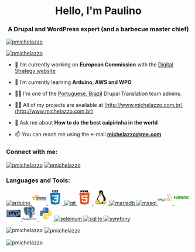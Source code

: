 <h1 align="center">Hello, I'm Paulino</h1>
<h3 align="center">A Drupal and WordPress expert (and a barbecue master chief)</h3>

<p align="left"> <a href="https://github.com/ryo-ma/github-profile-trophy"><img src="https://github-profile-trophy.vercel.app/?username=pmichelazzo" alt="pmichelazzo" /></a> </p>

<p align="left"> <a href="https://twitter.com/pmichelazzo" target="blank"><img src="https://img.shields.io/twitter/follow/pmichelazzo?logo=twitter&style=for-the-badge" alt="pmichelazzo" /></a> </p>

- 🔭 I’m currently working on **European Commission** with the <a href="https://digital-strategy.ec.europa.eu/en">Digital Strategy website</a>
- 🌱 I’m currently learning **Arduino, AWS and WPO**
- 👨‍💻 I'm one of the <a href="https://localize.drupal.org/translate/languages/pt-br">Portuguese, Brazil</a> Drupal Translation team admins.
- 👨‍💻 All of my projects are available at [http://www.michelazzo.com.br](http://www.michelazzo.com.br)

- 💬 Ask me about **How to do the best caipirinha in the world**

- 📫 You can reach me using the e-mail **michelazzo@me.com**

<h3 align="left">Connect with me:</h3>
<p align="left">
<a href="https://twitter.com/pmichelazzo" target="blank"><img align="center" src="https://cdn.jsdelivr.net/npm/simple-icons@3.0.1/icons/twitter.svg" alt="pmichelazzo" height="30" width="40" /></a>
<a href="https://linkedin.com/in/pmichelazzo" target="blank"><img align="center" src="https://cdn.jsdelivr.net/npm/simple-icons@3.0.1/icons/linkedin.svg" alt="pmichelazzo" height="30" width="40" /></a>
</p>

<h3 align="left">Languages and Tools:</h3>
<p align="left"> <a href="https://www.arduino.cc/" target="_blank"> <img src="https://cdn.worldvectorlogo.com/logos/arduino-1.svg" alt="arduino" width="40" height="40"/> </a> <a href="https://aws.amazon.com" target="_blank"> <img src="https://raw.githubusercontent.com/devicons/devicon/master/icons/amazonwebservices/amazonwebservices-original-wordmark.svg" alt="aws" width="40" height="40"/> </a> <a href="https://www.w3schools.com/css/" target="_blank"> <img src="https://raw.githubusercontent.com/devicons/devicon/master/icons/css3/css3-original-wordmark.svg" alt="css3" width="40" height="40"/> </a> <a href="https://git-scm.com/" target="_blank"> <img src="https://www.vectorlogo.zone/logos/git-scm/git-scm-icon.svg" alt="git" width="40" height="40"/> </a> <a href="https://www.w3.org/html/" target="_blank"> <img src="https://raw.githubusercontent.com/devicons/devicon/master/icons/html5/html5-original-wordmark.svg" alt="html5" width="40" height="40"/> </a> <a href="https://www.linux.org/" target="_blank"> <img src="https://raw.githubusercontent.com/devicons/devicon/master/icons/linux/linux-original.svg" alt="linux" width="40" height="40"/> </a> <a href="https://mariadb.org/" target="_blank"> <img src="https://www.vectorlogo.zone/logos/mariadb/mariadb-icon.svg" alt="mariadb" width="40" height="40"/> </a> <a href="https://www.microsoft.com/en-us/sql-server" target="_blank"> <img src="https://cdn.worldvectorlogo.com/logos/microsoft-sql-server.svg" alt="mssql" width="40" height="40"/> </a> <a href="https://www.mysql.com/" target="_blank"> <img src="https://raw.githubusercontent.com/devicons/devicon/master/icons/mysql/mysql-original-wordmark.svg" alt="mysql" width="40" height="40"/> </a> <a href="https://www.nginx.com" target="_blank"> <img src="https://raw.githubusercontent.com/devicons/devicon/master/icons/nginx/nginx-original.svg" alt="nginx" width="40" height="40"/> </a> <a href="https://www.php.net" target="_blank"> <img src="https://raw.githubusercontent.com/devicons/devicon/master/icons/php/php-original.svg" alt="php" width="40" height="40"/> </a> <a href="https://www.postgresql.org" target="_blank"> <img src="https://raw.githubusercontent.com/devicons/devicon/master/icons/postgresql/postgresql-original-wordmark.svg" alt="postgresql" width="40" height="40"/> </a> <a href="https://www.python.org" target="_blank"> <img src="https://raw.githubusercontent.com/devicons/devicon/master/icons/python/python-original.svg" alt="python" width="40" height="40"/> </a> <a href="https://www.selenium.dev" target="_blank"> <img src="https://raw.githubusercontent.com/detain/svg-logos/780f25886640cef088af994181646db2f6b1a3f8/svg/selenium-logo.svg" alt="selenium" width="40" height="40"/> </a> <a href="https://www.sqlite.org/" target="_blank"> <img src="https://www.vectorlogo.zone/logos/sqlite/sqlite-icon.svg" alt="sqlite" width="40" height="40"/> </a> <a href="https://symfony.com" target="_blank"> <img src="https://symfony.com/logos/symfony_black_03.svg" alt="symfony" width="40" height="40"/> </a> </p>

<p><img align="left" src="https://github-readme-stats.vercel.app/api/top-langs?username=pmichelazzo&show_icons=true&locale=en&layout=compact" alt="pmichelazzo" /></p>

<p>&nbsp;<img align="center" src="https://github-readme-stats.vercel.app/api?username=pmichelazzo&show_icons=true&locale=en" alt="pmichelazzo" /></p>

<p><img align="center" src="https://github-readme-streak-stats.herokuapp.com/?user=pmichelazzo&" alt="pmichelazzo" /></p>

